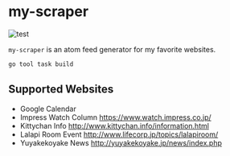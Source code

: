 # my-scraper

![test](https://github.com/mono0x/my-scraper/workflows/test/badge.svg?branch=master)

`my-scraper` is an atom feed generator for my favorite websites.

```sh
go tool task build
```

## Supported Websites

- Google Calendar
- Impress Watch Column <https://www.watch.impress.co.jp/>
- Kittychan Info <http://www.kittychan.info/information.html>
- Lalapi Room Event <http://www.lifecorp.jp/topics/lalapiroom/>
- Yuyakekoyake News <http://yuyakekoyake.jp/news/index.php>
